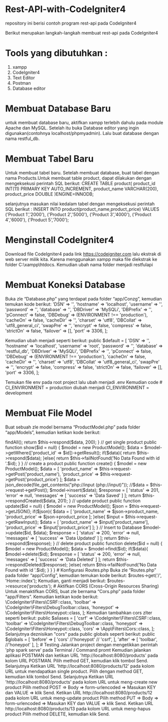 # Rest-API-with-CodeIgniter4
repository ini berisi contoh program rest-api pada CodeIgniter4

Berikut merupakan langkah-langkah membuat rest-api pada CodeIgniter4

# Tools yang dibutuhkan :
1. xampp
2. CodeIgniter4
3. Text Editor
4. Postman
5. Database editor

# Membuat Database Baru
untuk membuat database baru, aktifkan xampp terlebih dahulu pada module Apache dan MySQL. Setelah itu buka Database editor yang ingin digunakan(contohnya localhost/phpmyadmin). Lalu buat database dengan nama restful_db.

# Membuat Tabel Baru
Untuk membuat tabel baru. Setelah membuat database, buat tabel dengan nama Products.Untuk membuat table product, dapat dilakukan dengan mengeksekusi perintah SQL berikut:
CREATE TABLE product(
product_id INT(11) PRIMARY KEY AUTO_INCREMENT,
product_name VARCHAR(200),
product_price DOUBLE
)ENGINE=INNODB;

selanjutnya masukan nilai kedalam tabel dengan mengeksekusi perintah SQL berikut :
INSERT INTO product(product_name,product_price) VALUES
('Product 1','2000'),
('Product 2','5000'),
('Product 3','4000'),
('Product 4','6000'),
('Product 5','7000');

# Menginstall CodeIgniter4
Download file CodeIgniter4 pada link https://codeigniter.com lalu ekstrak di web server milik kita. Karena menggunakan xampp maka file diekstrak ke folder C:\xampp\htdocs. Kemudian ubah nama folder menjadi restfulapi

# Membuat Koneksi Database
Buka zle “Database.php” yang terdapat pada folder “app/Conzg”, kemudian temukan kode berikut:
 'DSN' => '',
 'hostname' => 'localhost',
 'username' => '',
 'password' => '',
 'database' => '',
 'DBDriver' => 'MySQLi',
 'DBPrefix' => '',
 'pConnect' => false,
 'DBDebug' => (ENVIRONMENT !== 'production'),
 'cacheOn' => false,
 'cacheDir' => '',
 'charset' => 'utf8',
 'DBCollat' => 'utf8_general_ci',
 'swapPre' => '',
 'encrypt' => false,
 'compress' => false,
 'strictOn' => false,
 'failover' => [],
 'port' => 3306,
];

Kemudian ubah menjadi seperti berikut:
public $default = [
 'DSN' => '',
 'hostname' => 'localhost',
 'username' => 'root',
 'password' => '',
 'database' => 'restful_db',
 'DBDriver' => 'MySQLi',
 'DBPrefix' => '',
 'pConnect' => false,
 'DBDebug' => (ENVIRONMENT !== 'production'),
 'cacheOn' => false,
 'cacheDir' => '',
 'charset' => 'utf8',
 'DBCollat' => 'utf8_general_ci',
 'swapPre' => '',
 'encrypt' => false,
 'compress' => false,
 'strictOn' => false,
 'failover' => [],
 'port' => 3306,
];

Temukan file env pada root project lalu ubah menjadi .env
Kemudian code # CI_ENVIRONMENT = production diubah menjadi CI_ENVIRONMENT = development

# Membuat File Model
Buat sebuah zle model bernama “ProductModel.php” pada folder “app/Models”, kemudian ketikan kode berikut:
<?php namespace App\Models;
use CodeIgniter\Model;
class ProductModel extends Model
{
 protected $table = 'product';
 protected $primaryKey = 'product_id';
 protected $allowedFields = ['product_name','product_price'];
}

# Membuat File Controller
Buat sebuah zle controller bernama “Products.php” pada folder “app/Controllers”, kemudian ketikan kode berikut:
<?php namespace App\Controllers;
use CodeIgniter\RESTful\ResourceController;
use CodeIgniter\API\ResponseTrait;
use App\Models\ProductModel;
class Products extends ResourceController
{
 use ResponseTrait;
 // get all product
 public function index()
 {
 $model = new ProductModel();
 $data = $model->findAll();
 return $this->respond($data, 200);
 }
 // get single product
 public function show($id = null)
 {
 $model = new ProductModel();
 $data = $model->getWhere(['product_id' => $id])->getResult();
 if($data){
 return $this->respond($data);
 }else{
 return $this->failNotFound('No Data Found with id '.$id);
 }
 }
 // create a product
 public function create()
 {
 $model = new ProductModel();
 $data = [
 'product_name' => $this->request->getPost('product_name'),
 'product_price' => $this->request->getPost('product_price')
 ];
 $data = json_decode(file_get_contents("php://input (php://input)"));
 //$data = $this->request->getPost();
$model->insert($data);
 $response = [
 'status' => 201,
 'error' => null,
 'messages' => [
 'success' => 'Data Saved'
 ]
 ];
 
 return $this->respondCreated($data, 201);
 }
 // update product
 public function update($id = null)
 {
 $model = new ProductModel();
 $json = $this->request->getJSON();
 if($json){
 $data = [
 'product_name' => $json->product_name,
 'product_price' => $json->product_price
 ];
 }else{
 $input = $this->request->getRawInput();
 $data = [
 'product_name' => $input['product_name'],
 'product_price' => $input['product_price']
 ];
 }
 // Insert to Database
 $model->update($id, $data);
 $response = [
 'status' => 200,
 'error' => null,
 'messages' => [
 'success' => 'Data Updated'
 ]
 ];
 return $this->respond($response);
 }
 // delete product
 public function delete($id = null)
 {
 $model = new ProductModel();
 $data = $model->find($id);
 if($data){
 $model->delete($id);
 $response = [
 'status' => 200,
 'error' => null,
 'messages' => [
 'success' => 'Data Deleted'
 ]
 ];
 
 return $this->respondDeleted($response);
 }else{
 return $this->failNotFound('No Data Found with id '.$id);
 }
 
 } 
 }

# Konfigurasi Routes.php
Buka zle “Routes.php” pada folder “app/Config”, kemudian temukan kode berikut:
$routes->get('/', 'Home::index');

Kemudian, ganti menjadi berikut:
$routes->resource('products');

# Aktifkan CORS (Cross-Origin Resources Sharing)
Untuk menaktifkan CORS, buat zle bernama “Cors.php” pada folder “app/Filters”. Kemudian ketikan kode berikut:
<?php namespace App\Filters;
use CodeIgniter\HTTP\RequestInterface;
use CodeIgniter\HTTP\ResponseInterface;
use CodeIgniter\Filters\FilterInterface;
Class Cors implements FilterInterface
{
 public function before(RequestInterface $request, $arguments = null)
 {
    header('Access-Control-Allow-Origin: *');
    header("Access-Control-Allow-Headers: X-API-KEY, Origin, X-Requested-Window");
    header("Access-Control-Allow-Methods: GET, POST, OPTIONS, PUT, DELETE");
    $method = $_SERVER['REQUEST_METHOD'];
    if ($method == "OPTIONS") {
    die();
    }
 }
 public function after(RequestInterface $request, ResponseInterface $respons, $arguments = NULL)
 {
 // Do something here
 } }

Selanjutnya buka zle “Filters.php” yang terdapat pada folder “app/Conzg”. Kemudian temukan kode berikut:
public $aliases = [
 'csrf' => \CodeIgniter\Filters\CSRF::class,
 'toolbar' => \CodeIgniter\Filters\DebugToolbar::class,
 'honeypot' => \CodeIgniter\Filters\Honeypot::class,
 ];

 Kemudian tambahkan cors zlter seperti berikut:
 public $aliases = [
 'csrf' => \CodeIgniter\Filters\CSRF::class,
 'toolbar' => \CodeIgniter\Filters\DebugToolbar::class,
 'honeypot' => \CodeIgniter\Filters\Honeypot::class,
 'cors' => \App\Filters\Cors::class, 
 ];

 Selanjutnya deznisikan "cors" pada public globals seperti berikut:
 public $globals = [
 'before' => [
 'cors'
 //'honeypot'
 // 'csrf',
 ],
 'after' => [
 'toolbar',
 //'honeypot'
 ],
 ];

 # Testing
Jalankan project dengan mengetikkan perintah 'php spark serve' pada Terminal / Command promt 
Kemudian jalankan aplikasi POSTMAN dan ketikan URL 'http://localhost:8080/products' pada kolom URL POSTMAN.
Pilih method GET, kemudian klik tombol Send.
Selanjutnya Ketikan URL 'http://localhost:8080/products/12' pada kolom URL untuk mendapatkan single product.
Pilih dengan method GET, kemudian klik tombol Send.
Selanjutnya Ketikan URL 'http://localhost:8080/products' pada kolom URL untuk meng-create new product
Pilih method POST => Body => form-urlencoded => Masukan KEY dan VALUE => klik Send.
Ketikan URL http://localhost:8080/products/12 pada kolom URL untuk meng-update product
Pilih method PUT => Body => form-urlencoded => Masukan KEY dan VALUE => klik Send.
Ketikan URL http://localhost:8080/products/13 pada kolom URL untuk meng-hapus product
Pilih method DELETE, kemudian klik Send.